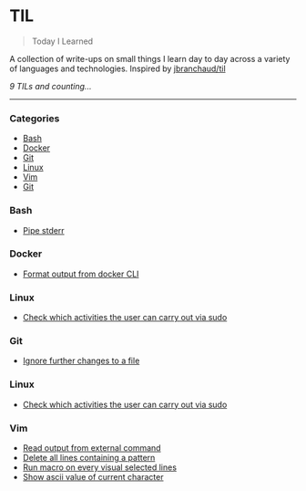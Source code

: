 # TIL

> Today I Learned

A collection of write-ups on small things I learn day to day across a variety of
languages and technologies. Inspired by [jbranchaud/til](https://github.com/jbranchaud/til)

_9 TILs and counting..._

---

### Categories

* [Bash](#bash)
* [Docker](#docker)
* [Git](#git)
* [Linux](#linux)
* [Vim](#vim)
* [Git](#git)

### Bash
- [Pipe stderr](bash/pipe-stderr.md)

### Docker
- [Format output from docker CLI](docker/format-output-from-docker-cli.md)

### Linux
- [Check which activities the user can carry out via sudo](linux/check-which-activities-the-user-can-carry-out-via-sudo.md)

### Git
- [Ignore further changes to a file](git/ignore-further-changes-to-a-file.md)

### Linux
- [Check which activities the user can carry out via sudo](linux/check-which-activities-the-user-can-carry-out-via-sudo.md)

### Vim
- [Read output from external command](vim/read-output-from-external-command.md)
- [Delete all lines containing a pattern](vim/delete-all-lines-containing-a-pattern.md)
- [Run macro on every visual selected lines](vim/run-macro-on-every-visual-selected-lines.md)
- [Show ascii value of current character](vim/show-ascii-value-of-current-character.md)
